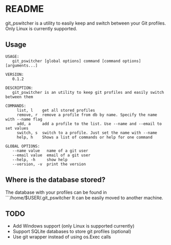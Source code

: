 # README #

git_pswitcher is a utility to easily keep and switch between your Git profiles. Only Linux is currently supported.

## Usage
```
USAGE:
   git_pswitcher [global options] command [command options] [arguments...]

VERSION:
   0.1.2

DESCRIPTION:
   git_pswitcher is an utility to keep git profiles and easily switch between them

COMMANDS:
     list, l    get all stored profiles
     remove, r  remove a profile from db by name. Specify the name with --name flag
     add, a     add a profile to the list. Use --name and --email to set values
     switch, s  switch to a profile. Just set the name with --name
     help, h    Shows a list of commands or help for one command

GLOBAL OPTIONS:
   --name value   name of a git user
   --email value  email of a git user
   --help, -h     show help
   --version, -v  print the version
```

## Where is the database stored?

The database with your profiles can be found in ```/home/$USER/.git_pswitcher
It can be easily moved to another machine.

## TODO

* Add Windows support (only Linux is supported currently)
* Support SQLite databases to store git profiles (optional)
* Use git wrapper instead of using os.Exec calls


